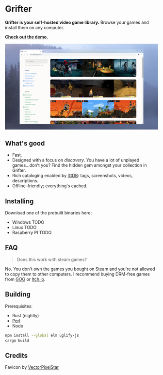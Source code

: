 # Grifter

**Grifter is your self-hosted video game library.** Browse your games and install them on any computer.

[**Check out the demo.**](https://grifter.gg/)

[![screenshot](screenshot.png)](https://grifter.gg/)

## What's good

- Fast.
- Designed with a focus on _discovery_. You have a lot of unplayed games...don't you? Find the hidden gem amongst your collection in Grifter.
- Rich cataloging enabled by [IGDB](https://igdb.com): tags, screenshots, videos, descriptions.
- Offline-friendly; everything's cached.

## Installing

Download one of the prebuilt binaries here:

- Windows TODO
- Linux TODO
- Raspberry PI TODO

## FAQ

> Does this work with steam games?

No. You don't own the games you bought on Steam and you're not allowed to copy them to other computers. I recommend buying DRM-free games from [GOG](https://gog.com) or [Itch.io](https://itch.io).

## Building

Prerequisites:

- Rust (nightly)
- [Perl](https://strawberryperl.com/)
- Node

```bash
npm install --global elm uglify-js
cargo build
```

## Credits

Favicon by [VectorPixelStar](https://twitter.com/vectorpixelstar)
